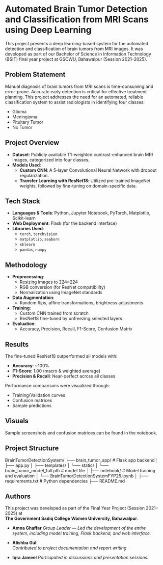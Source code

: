 # Automated Brain Tumor Detection and Classification from MRI Scans using Deep Learning

This project presents a deep learning-based system for the automated detection and classification of brain tumors from MRI images. It was developed as part of our Bachelor of Science in Information Technology (BSIT) final year project at GSCWU, Bahawalpur (Session 2021–2025).

## Problem Statement

Manual diagnosis of brain tumors from MRI scans is time-consuming and error-prone. Accurate early detection is critical for effective treatment planning. This project addresses the need for an automated, reliable classification system to assist radiologists in identifying four classes:
- Glioma
- Meningioma
- Pituitary Tumor
- No Tumor

##  Project Overview

- **Dataset**: Publicly available T1-weighted contrast-enhanced brain MRI images, categorized into four classes.
- **Models Used**:
  - **Custom CNN**: A 5-layer Convolutional Neural Network with dropout regularization.
  - **Transfer Learning with ResNet18**: Utilized pre-trained ImageNet weights, followed by fine-tuning on domain-specific data.

## Tech Stack

- **Languages & Tools**: Python, Jupyter Notebook, PyTorch, Matplotlib, Scikit-learn
- **Web Deployment**: Flask (for the backend interface)
- **Libraries Used**:
  - `torch`, `torchvision`
  - `matplotlib`, `seaborn`
  - `sklearn`
  - `pandas`, `numpy`

## Methodology

- **Preprocessing**:
  - Resizing images to 224×224
  - RGB conversion (for ResNet compatibility)
  - Normalization using ImageNet standards
- **Data Augmentation**:
  - Random flips, affine transformations, brightness adjustments
- **Training**:
  - Custom CNN trained from scratch
  - ResNet18 fine-tuned by unfreezing selected layers
- **Evaluation**:
  - Accuracy, Precision, Recall, F1-Score, Confusion Matrix

## Results

The fine-tuned ResNet18 outperformed all models with:
- **Accuracy**: ~100%
- **F1-Score**: 1.00 (macro & weighted average)
- **Precision & Recall**: Near-perfect across all classes

Performance comparisons were visualized through:
- Training/Validation curves
- Confusion matrices
- Sample predictions

## Visuals

Sample screenshots and confusion matrices can be found in the notebook.

## Project Structure

BrainTumorDetectionSystem/
├── brain_tumor_app/ # Flask app backend
│ ├── app.py
│ ├── templates/
│ └── static/
│ └── brain_tumor_model_full.pth # model file
│
├── notebook/ # Model training and evaluation
│ └── BrainTumorDetectionSystemFYP25.ipynb
│
├── requirements.txt # Python dependencies
├── README.md 

## Authors

This project was developed as part of the Final Year Project (Session 2021–2025) at  
**The Government Sadiq College Women University, Bahawalpur**.

- **Amna Ghaffar**
  *Group Leader — Led the development of the entire system, including model training, Flask backend, and web interface.*

- **Alishba Gul**  
  *Contributed to project documentation and report writing.*

- **Iqra Jameel**
  *Participated in discussions and presentation sessions.*
